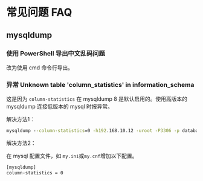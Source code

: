 
# 常见问题 FAQ

## mysqldump 

### 使用 PowerShell 导出中文乱码问题

改为使用 cmd 命令行导出。

### 异常 Unknown table 'column_statistics' in information_schema

这是因为 `column-statistics` 在 mysqldump 8 是默认启用的。使用高版本的 mysqldump 连接低版本的 mysql 时报异常。

解决方法1：

``` cmd
mysqldump --column-statistics=0 -h192.168.10.12 -uroot -P3306 -p databaseName > test.sql
```

解决方法2：

在 mysql 配置文件，如 `my.ini`或`my.cnf`增加以下配置。

``` cmd
[mysqldump]
column-statistics = 0
```